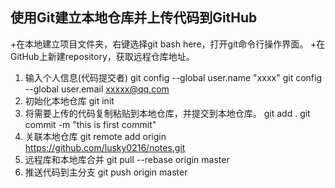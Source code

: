 ## 使用Git建立本地仓库并上传代码到GitHub
+在本地建立项目文件夹，右键选择git bash here，打开git命令行操作界面。
+在GitHub上新建repository，获取远程仓库地址。
1. 输入个人信息(代码提交者)
	git config --global user.name "xxxx"
	git config --global user.email xxxxx@qq.com
2. 初始化本地仓库
	git init
3. 将需要上传的代码复制粘贴到本地仓库，并提交到本地仓库。
	git add .
	git commit -m "this is first commit"
4. 关联本地仓库
	git remote add origin https://github.com/lusky0216/notes.git
5. 远程库和本地库合并
	git pull --rebase origin master
6. 推送代码到主分支
	git push origin master